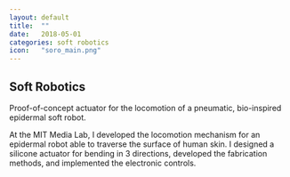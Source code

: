 ```yaml
---
layout: default
title:  ""
date:   2018-05-01
categories: soft robotics
icon:	"soro_main.png"
---
```


<h2>Soft Robotics</h2>

<p>​Proof-of-concept actuator for the locomotion of a pneumatic, bio-inspired epidermal soft robot.</p>

<p>At the MIT Media Lab, I developed the locomotion mechanism for an epidermal robot able to traverse the surface of human skin. I designed a silicone actuator for bending in 3 directions, developed the fabrication methods, and implemented the electronic controls.</p>